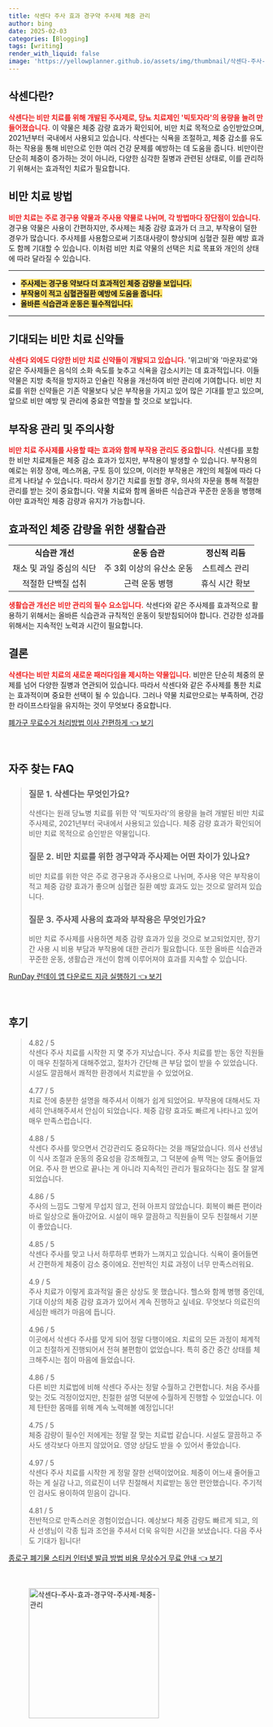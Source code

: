 ```yaml
---
title: 삭센다 주사 효과 경구약 주사제 체중 관리
author: bing
date: 2025-02-03
categories: [Blogging]
tags: [writing]
render_with_liquid: false
image: 'https://yellowplanner.github.io/assets/img/thumbnail/삭센다-주사-효과-경구약-주사제-체중-관리.webp'
---
```



<h2 id='삭센다 소개'>삭센다란?</h2>

<p><b><span style="color: #ee2323;">삭센다는 비만 치료를 위해 개발된 주사제로, 당뇨 치료제인 '빅토자라'의 용량을 늘려 만들어졌습니다.</span></b> 이 약물은 체중 감량 효과가 확인되어, 비만 치료 목적으로 승인받았으며, 2021년부터 국내에서 사용되고 있습니다. 삭센다는 식욕을 조절하고, 체중 감소를 유도하는 작용을 통해 비만으로 인한 여러 건강 문제를 예방하는 데 도움을 줍니다. 비만이란 단순히 체중이 증가하는 것이 아니라, 다양한 심각한 질병과 관련된 상태로, 이를 관리하기 위해서는 효과적인 치료가 필요합니다.</p>

<h2 id='비만 치료 방법'>비만 치료 방법</h2>

<p><b><span style="color: #ee2323;">비만 치료는 주로 경구용 약물과 주사용 약물로 나뉘며, 각 방법마다 장단점이 있습니다.</span></b> 경구용 약물은 사용이 간편하지만, 주사제는 체중 감량 효과가 더 크고, 부작용이 덜한 경우가 많습니다. 주사제를 사용함으로써 기초대사량이 향상되며 심혈관 질환 예방 효과도 함께 기대할 수 있습니다. 이처럼 비만 치료 약물의 선택은 치료 목표와 개인의 상태에 따라 달라질 수 있습니다.</p>

<hr />

<ul>
    <li><b><span style="background-color: #ffe066;">주사제는 경구용 약보다 더 효과적인 체중 감량을 보입니다.</span></b></li>
    <li><b><span style="background-color: #ffe066;">부작용이 적고 심혈관질환 예방에 도움을 줍니다.</span></b></li>
    <li><b><span style="background-color: #ffe066;">올바른 식습관과 운동은 필수적입니다.</span></b></li>
</ul>

<hr />

<h2 id='기대되는 신약들'>기대되는 비만 치료 신약들</h2>

<p><b><span style="color: #ee2323;">삭센다 외에도 다양한 비만 치료 신약들이 개발되고 있습니다.</span></b> '위고비'와 '마운자로'와 같은 주사제들은 음식의 소화 속도를 늦추고 식욕을 감소시키는 데 효과적입니다. 이들 약물은 지방 축적을 방지하고 인슐린 작용을 개선하여 비만 관리에 기여합니다. 비만 치료를 위한 신약들은 기존 약물보다 낮은 부작용을 가지고 있어 많은 기대를 받고 있으며, 앞으로 비만 예방 및 관리에 중요한 역할을 할 것으로 보입니다.</p>

<h2 id='부작용 관리'>부작용 관리 및 주의사항</h2>

<p><b><span style="color: #ee2323;">비만 치료 주사제를 사용할 때는 효과와 함께 부작용 관리도 중요합니다.</span></b> 삭센다를 포함한 비만 치료제들은 체중 감소 효과가 있지만, 부작용이 발생할 수 있습니다. 부작용의 예로는 위장 장애, 메스꺼움, 구토 등이 있으며, 이러한 부작용은 개인의 체질에 따라 다르게 나타날 수 있습니다. 따라서 장기간 치료를 원할 경우, 의사의 자문을 통해 적절한 관리를 받는 것이 중요합니다. 약물 치료와 함께 올바른 식습관과 꾸준한 운동을 병행해야만 효과적인 체중 감량과 유지가 가능합니다.</p>

<h2 id='효과를 위한 생활습관'>효과적인 체중 감량을 위한 생활습관</h2>

<table>
    <tr>
        <td style="text-align: center; height: 17px;"><b>식습관 개선</b></td>
        <td style="text-align: center; height: 17px;"><b>운동 습관</b></td>
        <td style="text-align: center; height: 17px;"><b>정신적 리듬</b></td>
    </tr>
    <tr>
        <td style="text-align: center; height: 17px;">채소 및 과일 중심의 식단</td>
        <td style="text-align: center; height: 17px;">주 3회 이상의 유산소 운동</td>
        <td style="text-align: center; height: 17px;">스트레스 관리</td>
    </tr>
    <tr>
        <td style="text-align: center; height: 17px;">적절한 단백질 섭취</td>
        <td style="text-align: center; height: 17px;">근력 운동 병행</td>
        <td style="text-align: center; height: 17px;">휴식 시간 확보</td>
    </tr>
</table>

<p><b><span style="color: #ee2323;">생활습관 개선은 비만 관리의 필수 요소입니다.</span></b> 삭센다와 같은 주사제를 효과적으로 활용하기 위해서는 올바른 식습관과 규칙적인 운동이 뒷받침되어야 합니다. 건강한 성과를 위해서는 지속적인 노력과 시간이 필요합니다.</p>

<h2 id='결론'>결론</h2>

<p><b><span style="color: #ee2323;">삭센다는 비만 치료의 새로운 패러다임을 제시하는 약물입니다.</span></b> 비만은 단순히 체중의 문제를 넘어 다양한 질병과 연관되어 있습니다. 따라서 삭센다와 같은 주사제를 통한 치료는 효과적이며 중요한 선택이 될 수 있습니다. 그러나 약물 치료만으로는 부족하며, 건강한 라이프스타일을 유지하는 것이 무엇보다 중요합니다.</p>


<p><a class="click-button" title="폐가구 무료수거 처리방법 이사 간편하게" href="https://yellowplanner.github.io/posts/%ED%8F%90%EA%B0%80%EA%B5%AC-%EB%AC%B4%EB%A3%8C%EC%88%98%EA%B1%B0-%EC%B2%98%EB%A6%AC%EB%B0%A9%EB%B2%95-%EC%9D%B4%EC%82%AC-%EA%B0%84%ED%8E%B8%ED%95%98%EA%B2%8C/" rel="dofollow">폐가구 무료수거 처리방법 이사 간편하게 👈 보기</a></p><br>
<h2 id='자주_찾는_FAQ'>자주 찾는 FAQ</h2>
<div itemscope="" itemtype="https://schema.org/FAQPage"> 
<blockquote> 
<div itemscope="" itemprop="mainEntity" itemtype="https://schema.org/Question"> 
<h3 itemprop="name">질문 1. 삭센다는 무엇인가요?</h3> 
<div itemscope="" itemprop="acceptedAnswer" itemtype="https://schema.org/Answer"> 
<span itemprop="text"> 
<p>삭센다는 원래 당뇨병 치료를 위한 약 '빅토자라'의 용량을 늘려 개발된 비만 치료 주사제로, 2021년부터 국내에서 사용되고 있습니다. 체중 감량 효과가 확인되어 비만 치료 목적으로 승인받은 약물입니다.</p> 
</span> 
</div> 
</div> 
<div itemscope="" itemprop="mainEntity" itemtype="https://schema.org/Question"> 
<h3 itemprop="name">질문 2. 비만 치료를 위한 경구약과 주사제는 어떤 차이가 있나요?</h3> 
<div itemscope="" itemprop="acceptedAnswer" itemtype="https://schema.org/Answer"> 
<span itemprop="text"> 
<p>비만 치료를 위한 약은 주로 경구용과 주사용으로 나뉘며, 주사용 약은 부작용이 적고 체중 감량 효과가 좋으며 심혈관 질환 예방 효과도 있는 것으로 알려져 있습니다.</p> 
</span> 
</div> 
</div> 
<div itemscope="" itemprop="mainEntity" itemtype="https://schema.org/Question"> 
<h3 itemprop="name">질문 3. 주사제 사용의 효과와 부작용은 무엇인가요?</h3> 
<div itemscope="" itemprop="acceptedAnswer" itemtype="https://schema.org/Answer"> 
<span itemprop="text"> 
<p>비만 치료 주사제를 사용하면 체중 감량 효과가 있을 것으로 보고되었지만, 장기간 사용 시 비용 부담과 부작용에 대한 관리가 필요합니다. 또한 올바른 식습관과 꾸준한 운동, 생활습관 개선이 함께 이루어져야 효과를 지속할 수 있습니다.</p> 
</span> 
</div> 
</div> 
</blockquote> 
</div>
<p><a class="click-button" title="RunDay 런데이 앱 다운로드 지금 실행하기" href="https://yellowplanner.github.io/posts/RunDay-%EB%9F%B0%EB%8D%B0%EC%9D%B4-%EC%95%B1-%EB%8B%A4%EC%9A%B4%EB%A1%9C%EB%93%9C-%EC%A7%80%EA%B8%88-%EC%8B%A4%ED%96%89%ED%95%98%EA%B8%B0/" rel="dofollow">RunDay 런데이 앱 다운로드 지금 실행하기 👈 보기</a></p><br>
<h2 id='후기'>후기</h2>
<div itemscope itemtype="https://schema.org/Product">
  <blockquote>
  <div itemprop="review" itemscope itemtype="https://schema.org/Review">
      <div itemprop="reviewRating" itemscope itemtype="https://schema.org/Rating"> <span itemprop="ratingValue">4.82</span> / <span itemprop="bestRating">5</span> </div>
      <span itemprop="reviewBody">삭센다 주사 치료를 시작한 지 몇 주가 지났습니다. 주사 치료를 받는 동안 직원들이 매우 친절하게 대해주었고, 절차가 간단해 큰 부담 없이 받을 수 있었습니다. 시설도 깔끔해서 쾌적한 환경에서 치료받을 수 있었어요.</span>
  </div>
  <br>
  <div itemprop="review" itemscope itemtype="https://schema.org/Review">
      <div itemprop="reviewRating" itemscope itemtype="https://schema.org/Rating"> <span itemprop="ratingValue">4.77</span> / <span itemprop="bestRating">5</span> </div>
      <span itemprop="reviewBody">치료 전에 충분한 설명을 해주셔서 이해가 쉽게 되었어요. 부작용에 대해서도 자세히 안내해주셔서 안심이 되었습니다. 체중 감량 효과도 빠르게 나타나고 있어 매우 만족스럽습니다.</span>
  </div>
  <br>
  <div itemprop="review" itemscope itemtype="https://schema.org/Review">
      <div itemprop="reviewRating" itemscope itemtype="https://schema.org/Rating"> <span itemprop="ratingValue">4.88</span> / <span itemprop="bestRating">5</span> </div>
      <span itemprop="reviewBody">삭센다 주사를 맞으면서 건강관리도 중요하다는 것을 깨달았습니다. 의사 선생님이 식사 조절과 운동의 중요성을 강조해줬고, 그 덕분에 슬쩍 먹는 양도 줄어들었어요. 주사 한 번으로 끝나는 게 아니라 지속적인 관리가 필요하다는 점도 잘 알게 되었습니다.</span>
  </div>
  <br>
  <div itemprop="review" itemscope itemtype="https://schema.org/Review">
      <div itemprop="reviewRating" itemscope itemtype="https://schema.org/Rating"> <span itemprop="ratingValue">4.86</span> / <span itemprop="bestRating">5</span> </div>
      <span itemprop="reviewBody">주사의 느낌도 그렇게 무섭지 않고, 전혀 아프지 않았습니다. 회복이 빠른 편이라 바로 일상으로 돌아갔어요. 시설이 매우 깔끔하고 직원들이 모두 친절해서 기분이 좋았습니다.</span>
  </div>
  <br>
  <div itemprop="review" itemscope itemtype="https://schema.org/Review">
      <div itemprop="reviewRating" itemscope itemtype="https://schema.org/Rating"> <span itemprop="ratingValue">4.85</span> / <span itemprop="bestRating">5</span> </div>
      <span itemprop="reviewBody">삭센다 주사를 맞고 나서 하루하루 변화가 느껴지고 있습니다. 식욕이 줄어들면서 간편하게 체중이 감소 중이에요. 전반적인 치료 과정이 너무 만족스러워요.</span>
  </div>
  <br>
  <div itemprop="review" itemscope itemtype="https://schema.org/Review">
      <div itemprop="reviewRating" itemscope itemtype="https://schema.org/Rating"> <span itemprop="ratingValue">4.9</span> / <span itemprop="bestRating">5</span> </div>
      <span itemprop="reviewBody">주사 치료가 이렇게 효과적일 줄은 상상도 못 했습니다. 헬스와 함께 병행 중인데, 기대 이상의 체중 감량 효과가 있어서 계속 진행하고 싶네요. 무엇보다 의료진의 세심한 배려가 마음에 듭니다.</span>
  </div>
  <br>
  <div itemprop="review" itemscope itemtype="https://schema.org/Review">
      <div itemprop="reviewRating" itemscope itemtype="https://schema.org/Rating"> <span itemprop="ratingValue">4.96</span> / <span itemprop="bestRating">5</span> </div>
      <span itemprop="reviewBody">이곳에서 삭센다 주사를 맞게 되어 정말 다행이에요. 치료의 모든 과정이 체계적이고 친절하게 진행되어서 전혀 불편함이 없었습니다. 특히 중간 중간 상태를 체크해주시는 점이 마음에 들었습니다.</span>
  </div>
  <br>
  <div itemprop="review" itemscope itemtype="https://schema.org/Review">
      <div itemprop="reviewRating" itemscope itemtype="https://schema.org/Rating"> <span itemprop="ratingValue">4.86</span> / <span itemprop="bestRating">5</span> </div>
      <span itemprop="reviewBody">다른 비만 치료법에 비해 삭센다 주사는 정말 수월하고 간편합니다. 처음 주사를 맞는 것도 걱정이었지만, 친절한 설명 덕분에 수월하게 진행할 수 있었습니다. 이제 탄탄한 몸매를 위해 계속 노력해볼 예정입니다!</span>
  </div>
  <br>
  <div itemprop="review" itemscope itemtype="https://schema.org/Review">
      <div itemprop="reviewRating" itemscope itemtype="https://schema.org/Rating"> <span itemprop="ratingValue">4.75</span> / <span itemprop="bestRating">5</span> </div>
      <span itemprop="reviewBody">체중 감량이 필수인 저에게는 정말 잘 맞는 치료법 같습니다. 시설도 깔끔하고 주사도 생각보다 아프지 않았어요. 영양 상담도 받을 수 있어서 좋았습니다.</span>
  </div>
  <br>
  <div itemprop="review" itemscope itemtype="https://schema.org/Review">
      <div itemprop="reviewRating" itemscope itemtype="https://schema.org/Rating"> <span itemprop="ratingValue">4.97</span> / <span itemprop="bestRating">5</span> </div>
      <span itemprop="reviewBody">삭센다 주사 치료를 시작한 게 정말 잘한 선택이었어요. 체중이 어느새 줄어들고 하는 게 실감 나고, 의료진이 너무 친절해서 치료받는 동안 편안했습니다. 주기적인 검사도 용이하여 믿음이 갑니다.</span>
  </div>
  <br>
  <div itemprop="review" itemscope itemtype="https://schema.org/Review">
      <div itemprop="reviewRating" itemscope itemtype="https://schema.org/Rating"> <span itemprop="ratingValue">4.81</span> / <span itemprop="bestRating">5</span> </div>
      <span itemprop="reviewBody">전반적으로 만족스러운 경험이었습니다. 예상보다 체중 감량도 빠르게 되고, 의사 선생님이 각종 팁과 조언을 주셔서 더욱 유익한 시간을 보냈습니다. 다음 주사도 기대가 됩니다!</span>
  </div>
  </blockquote>
</div>
<p><a class="click-button" title="종로구 폐기물 스티커 인터넷 발급 방법 비용 무상수거 무료 안내" href="https://yellowplanner.github.io/posts/%EC%A2%85%EB%A1%9C%EA%B5%AC-%ED%8F%90%EA%B8%B0%EB%AC%BC-%EC%8A%A4%ED%8B%B0%EC%BB%A4-%EC%9D%B8%ED%84%B0%EB%84%B7-%EB%B0%9C%EA%B8%89-%EB%B0%A9%EB%B2%95-%EB%B9%84%EC%9A%A9-%EB%AC%B4%EC%83%81%EC%88%98%EA%B1%B0-%EB%AC%B4%EB%A3%8C-%EC%95%88%EB%82%B4/" rel="dofollow">종로구 폐기물 스티커 인터넷 발급 방법 비용 무상수거 무료 안내 👈 보기</a></p><br>
<figure class="image"><img src="https://yellowplanner.github.io/assets/img/thumbnail/삭센다-주사-효과-경구약-주사제-체중-관리.webp" alt="삭센다-주사-효과-경구약-주사제-체중-관리" width="256" height="256"></figure>